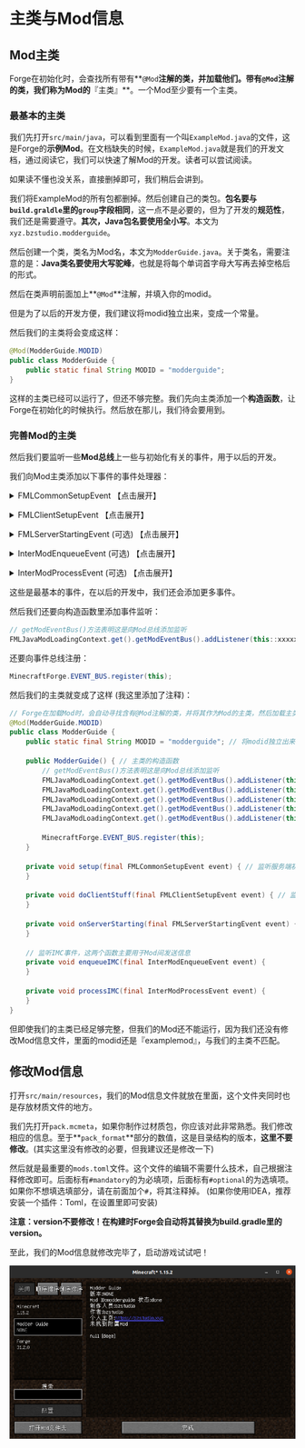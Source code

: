 # 主类与Mod信息


## Mod主类

Forge在初始化时，会查找所有带有**`@Mod`**注解的类，并加载他们。带有`@Mod`注解的类，我们称为Mod的**『主类』**。一个Mod至少要有一个主类。

### 最基本的主类

我们先打开`src/main/java`，可以看到里面有一个叫`ExampleMod.java`的文件，这是Forge的**示例Mod**。在文档缺失的时候，`ExampleMod.java`就是我们的开发文档，通过阅读它，我们可以快速了解Mod的开发。读者可以尝试阅读。

如果读不懂也没关系，直接删掉即可，我们稍后会讲到。

我们将ExampleMod的所有包都删掉。然后创建自己的类包。**包名要与`build.graldle`里的`group`字段相同**，这一点不是必要的，但为了开发的**规范性**，我们还是需要遵守。**其次，Java包名要使用全小写**。本文为`xyz.bzstudio.modderguide`。

然后创建一个类，类名为Mod名，本文为`ModderGuide.java`。关于类名，需要注意的是：**Java类名要使用大写驼峰**，也就是将每个单词首字母大写再去掉空格后的形式。

然后在类声明前面加上**`@Mod`**注解，并填入你的modid。

但是为了以后的开发方便，我们建议将modid独立出来，变成一个常量。

然后我们的主类将会变成这样：

```java
@Mod(ModderGuide.MODID)
public class ModderGuide {
    public static final String MODID = "modderguide";
}
```

这样的主类已经可以运行了，但还不够完整。我们先向主类添加一个**构造函数**，让Forge在初始化的时候执行。然后放在那儿，我们待会要用到。

### 完善Mod的主类

然后我们要监听一些**Mod总线**上一些与初始化有关的事件，用于以后的开发。

我们向Mod主类添加以下事件的事件处理器：

<details markdown='1'><summary>FMLCommonSetupEvent 【点击展开】</summary>
    <p>通用初始化事件，这是Mod开发中最常用、最重要的，几乎每个Mod都需要监听。</p>
</details>
<p></p>
<details markdown='1'><summary>FMLClientSetupEvent 【点击展开】</summary>
    <p>客户端初始化事件，在更改方块渲染类型、注册实体模型中需要用到，也是很重要的事件。</p>
</details>
<p></p>
<details markdown='1'><summary>FMLServerStartingEvent (可选) 【点击展开】</summary>
    <p>服务端启动事件，在服务端启动时执行，用于服务端操作，较少用到。</p>
</details>
<p></p>
<details markdown='1'><summary>InterModEnqueueEvent (可选) 【点击展开】</summary>
    <p>用于Mod间通讯，极少用。</p>
</details>
<p></p>
<details markdown='1'><summary>InterModProcessEvent (可选) 【点击展开】</summary>
    <p>用于Mod间通讯，极少用。</p>
</details>


<p></p>

这些是最基本的事件，在以后的开发中，我们还会添加更多事件。

然后我们还要向构造函数里添加事件监听：

```java
// getModEventBus()方法表明这是向Mod总线添加监听
FMLJavaModLoadingContext.get().getModEventBus().addListener(this::xxxxx);
```

还要向事件总线注册：

```java
MinecraftForge.EVENT_BUS.register(this);
```

然后我们的主类就变成了这样 (我这里添加了注释)：

```java
// Forge在加载Mod时，会自动寻找含有@Mod注解的类，并将其作为Mod的主类，然后加载主类的构造函数
@Mod(ModderGuide.MODID)
public class ModderGuide {
    public static final String MODID = "modderguide"; // 将modid独立出来，方便以后的开发

    public ModderGuide() { // 主类的构造函数
        // getModEventBus()方法表明这是向Mod总线添加监听
        FMLJavaModLoadingContext.get().getModEventBus().addListener(this::setup);
        FMLJavaModLoadingContext.get().getModEventBus().addListener(this::enqueueIMC);
        FMLJavaModLoadingContext.get().getModEventBus().addListener(this::processIMC);
        FMLJavaModLoadingContext.get().getModEventBus().addListener(this::doClientStuff);
        FMLJavaModLoadingContext.get().getModEventBus().addListener(this::onServerStarting);

        MinecraftForge.EVENT_BUS.register(this);
    }

    private void setup(final FMLCommonSetupEvent event) { // 监听服务端初始化事件
    }

    private void doClientStuff(final FMLClientSetupEvent event) { // 监听客户端初始化事件
    }

    private void onServerStarting(final FMLServerStartingEvent event) { // 监听服务端启动事件
    }

    // 监听IMC事件，这两个函数主要用于Mod间发送信息
    private void enqueueIMC(final InterModEnqueueEvent event) {
    }

    private void processIMC(final InterModProcessEvent event) {
    }
}
```

但即使我们的主类已经足够完整，但我们的Mod还不能运行，因为我们还没有修改Mod信息文件，里面的modid还是『examplemod』，与我们的主类不匹配。

## 修改Mod信息

打开`src/main/resources`，我们的Mod信息文件就放在里面，这个文件夹同时也是存放材质文件的地方。

我们先打开`pack.mcmeta`，如果你制作过材质包，你应该对此非常熟悉。我们修改相应的信息。至于**`pack_format`**部分的数值，这是目录结构的版本，**这里不要修改**。(其实这里没有修改的必要，但我建议还是修改一下)

然后就是最重要的`mods.toml`文件。这个文件的编辑不需要什么技术，自己根据注释修改即可。后面标有`#mandatory`的为必填项，后面标有`#optional`的为选填项。如果你不想填选填部分，请在前面加个`#`，将其注释掉。 (如果你使用IDEA，推荐安装一个插件：Toml，在设置里即可安装)

**注意：version不要修改！在构建时Forge会自动将其替换为build.gradle里的version。**

至此，我们的Mod信息就修改完毕了，启动游戏试试吧！

![启动游戏](../resources/3/3.1-1.png)